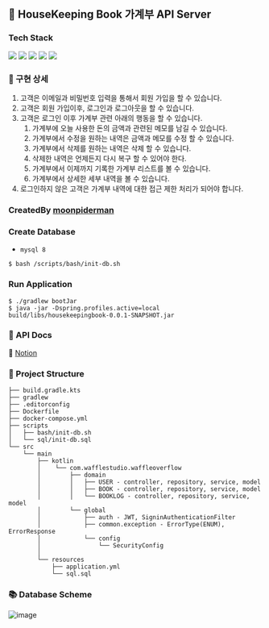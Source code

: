 ## 💸 HouseKeeping Book 가계부 API Server


### Tech Stack
<img src="https://img.shields.io/badge/Kotlin-7F52FF?style=flat-square&logo=Kotlin&logoColor=white"/></a> <img src="https://img.shields.io/badge/Spring Boot-6DB33F?style=flat-square&logo=Spring Boot&logoColor=white"/></a> <img src="https://img.shields.io/badge/Spring Security-6DB33F?style=flat-square&logo=Spring Security&logoColor=white"/></a> <img src="https://img.shields.io/badge/MySQL-4479A1?style=flat-square&logo=MySQL&logoColor=white"/></a> <img src="https://img.shields.io/badge/JWT-6DB33F?style=flat-square&logo=Json Web Tokens&logoColor=white"/></a>

### 📄 구현 상세
1. 고객은 이메일과 비밀번호 입력을 통해서 회원 가입을 할 수 있습니다.
2. 고객은 회원 가입이후, 로그인과 로그아웃을 할 수 있습니다.
3. 고객은 로그인 이후 가계부 관련 아래의 행동을 할 수 있습니다.
    1. 가계부에 오늘 사용한 돈의 금액과 관련된 메모를 남길 수 있습니다.
    2. 가계부에서 수정을 원하는 내역은 금액과 메모를 수정 할 수 있습니다.
    3. 가계부에서 삭제를 원하는 내역은 삭제 할 수 있습니다.
    4. 삭제한 내역은 언제든지 다시 복구 할 수 있어야 한다.
    5. 가계부에서 이제까지 기록한 가계부 리스트를 볼 수 있습니다.
    6. 가계부에서 상세한 세부 내역을 볼 수 있습니다.
4. 로그인하지 않은 고객은 가계부 내역에 대한 접근 제한 처리가 되어야 합니다.

### CreatedBy [moonpiderman](https://github.com/moonpiderman)

### Create Database
- `mysql 8`
```shell
$ bash /scripts/bash/init-db.sh
```

### Run Application
```shell
$ ./gradlew bootJar
$ java -jar -Dspring.profiles.active=local build/libs/housekeepingbook-0.0.1-SNAPSHOT.jar
```

### 📄 API Docs
🔗 [Notion](https://eggplant-sumac-51e.notion.site/API-Docs-ba5d4e938788475ea0936d8ba605ea4a)


### 📂 Project Structure
```
├── build.gradle.kts
├── gradlew
├── .editorconfig
├── Dockerfile
├── docker-compose.yml
├── scripts
│   ├── bash/init-db.sh
│   └── sql/init-db.sql
└── src
    └── main
        ├── kotlin
        │    └── com.wafflestudio.waffleoverflow
        │        ├── domain
        │        │   ├── USER - controller, repository, service, model
        │        │   ├── BOOK - controller, repository, service, model
        │        │   └── BOOKLOG - controller, repository, service, model
        │        └── global
        │            ├── auth - JWT, SigninAuthenticationFilter
        │            ├── common.exception - ErrorType(ENUM), ErrorResponse
        │            └── config
        │                └── SecurityConfig
        │
        └── resources
            ├── application.yml
            └── sql.sql
```

### 📚 Database Scheme
![image](https://user-images.githubusercontent.com/70942197/147306280-9ccd8465-4d50-42c3-829b-1b990ddd20eb.png)

